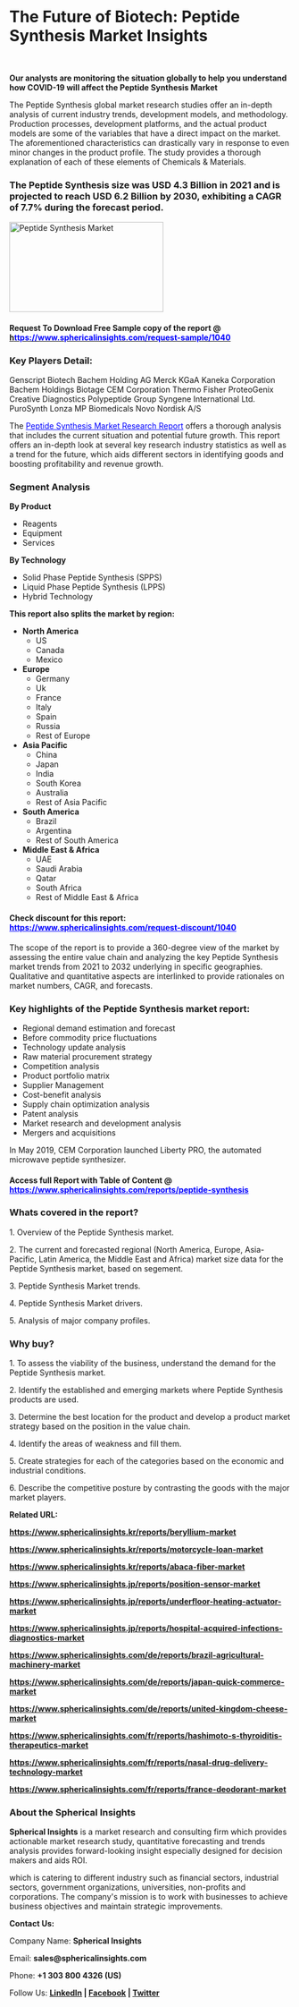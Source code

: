 <p>&nbsp;</p>
<h1><strong>The Future of Biotech: Peptide Synthesis Market Insights</strong></h1>
<p>&nbsp;</p>
<p><strong>Our analysts are monitoring the situation globally to help you understand how COVID-19 will affect the Peptide Synthesis Market</strong></p>
<p>The Peptide Synthesis global market research studies offer an in-depth analysis of current industry trends, development models, and methodology. Production processes, development platforms, and the actual product models are some of the variables that have a direct impact on the market. The aforementioned characteristics can drastically vary in response to even minor changes in the product profile. The study provides a thorough explanation of each of these elements of Chemicals &amp; Materials.</p>
<h3>The Peptide Synthesis size was USD 4.3 Billion in 2021 and is projected to reach USD 6.2 Billion by 2030, exhibiting a CAGR of 7.7% during the forecast period.</h3>
<p><img src="https://www.sphericalinsights.com/images/rd/peptide-synthesis-market.png" alt="Peptide Synthesis Market " width="276" height="161" /></p>
<h4>Request To Download Free Sample copy of the report @ <a href="https://www.sphericalinsights.com/request-sample/1040" target="_blank">h<span style="color: #0000ff;">ttps://www.sphericalinsights.com/request-sample/1040</span></a></h4>
<h3><strong>Key Players Detail:</strong></h3>
<p>Genscript Biotech Bachem Holding AG Merck KGaA Kaneka Corporation Bachem Holdings Biotage CEM Corporation Thermo Fisher ProteoGenix Creative Diagnostics Polypeptide Group Syngene International Ltd. PuroSynth Lonza MP Biomedicals Novo Nordisk A/S</p>
<p>The <span style="color: #0000ff;"><a style="color: #0000ff;" href="https://www.sphericalinsights.com/reports/peptide-synthesis" target="_blank">Peptide Synthesis Market Research Report</a></span> offers a thorough analysis that includes the current situation and potential future growth. This report offers an in-depth look at several key research industry statistics as well as a trend for the future, which aids different sectors in identifying goods and boosting profitability and revenue growth.</p>
<h3><strong>Segment Analysis </strong></h3>
<p><strong>By Product</strong></p>
<ul>
<li>Reagents</li>
<li>Equipment</li>
<li>Services</li>
</ul>
<p><strong>By Technology</strong></p>
<ul>
<li>Solid Phase Peptide Synthesis (SPPS)</li>
<li>Liquid Phase Peptide Synthesis (LPPS)</li>
<li>Hybrid Technology</li>
</ul>
<p><strong>This report also splits the market by region:</strong></p>
<ul>
<li><strong>North America</strong>
<ul>
<li>US</li>
<li>Canada</li>
<li>Mexico</li>
</ul>
</li>
<li><strong>Europe</strong>
<ul>
<li>Germany</li>
<li>Uk</li>
<li>France</li>
<li>Italy</li>
<li>Spain</li>
<li>Russia</li>
<li>Rest of Europe</li>
</ul>
</li>
<li><strong>Asia Pacific</strong>
<ul>
<li>China</li>
<li>Japan</li>
<li>India</li>
<li>South Korea</li>
<li>Australia</li>
<li>Rest of Asia Pacific</li>
</ul>
</li>
<li><strong>South America</strong>
<ul>
<li>Brazil</li>
<li>Argentina</li>
<li>Rest of South America</li>
</ul>
</li>
<li><strong>Middle East &amp; Africa</strong>
<ul>
<li>UAE</li>
<li>Saudi Arabia</li>
<li>Qatar</li>
<li>South Africa</li>
<li>Rest of Middle East &amp; Africa</li>
</ul>
</li>
</ul>
<h4>Check discount for this report: <span style="color: #0000ff;"><a style="color: #0000ff;" href="https://www.sphericalinsights.com/request-discount/1040" target="_blank">https://www.sphericalinsights.com/request-discount/1040</a></span></h4>
<p>The scope of the report is to provide a 360-degree view of the market by assessing the entire value chain and analyzing the key Peptide Synthesis market trends from 2021 to 2032 underlying in specific geographies. Qualitative and quantitative aspects are interlinked to provide rationales on market numbers, CAGR, and forecasts.</p>
<h3><strong>Key highlights of the Peptide Synthesis market report:</strong></h3>
<ul>
<li>Regional demand estimation and forecast</li>
<li>Before commodity price fluctuations</li>
<li>Technology update analysis</li>
<li>Raw material procurement strategy</li>
<li>Competition analysis</li>
<li>Product portfolio matrix</li>
<li>Supplier Management</li>
<li>Cost-benefit analysis</li>
<li>Supply chain optimization analysis</li>
<li>Patent analysis</li>
<li>Market research and development analysis</li>
<li>Mergers and acquisitions</li>
</ul>
<p>In May 2019, CEM Corporation launched Liberty PRO, the automated microwave peptide synthesizer.</p>
<h4>Access full Report with Table of Content @ <span style="color: #0000ff;"><a style="color: #0000ff;" href="https://www.sphericalinsights.com/reports/peptide-synthesis" target="_blank">https://www.sphericalinsights.com/reports/peptide-synthesis</a></span></h4>
<h3><strong>Whats covered in the report?</strong></h3>
<p>1. Overview of the Peptide Synthesis market.</p>
<p>2. The current and forecasted regional (North America, Europe, Asia-Pacific, Latin America, the Middle East and Africa) market size data for the Peptide Synthesis market, based on segement.</p>
<p>3. Peptide Synthesis Market trends.</p>
<p>4. Peptide Synthesis Market drivers.</p>
<p>5. Analysis of major company profiles.</p>
<h3><strong>Why buy?</strong></h3>
<p>1. To assess the viability of the business, understand the demand for the Peptide Synthesis market.</p>
<p>2. Identify the established and emerging markets where Peptide Synthesis products are used.</p>
<p>3. Determine the best location for the product and develop a product market strategy based on the position in the value chain.</p>
<p>4. Identify the areas of weakness and fill them.</p>
<p>5. Create strategies for each of the categories based on the economic and industrial conditions.</p>
<p>6. Describe the competitive posture by contrasting the goods with the major market players.</p>
<p><strong>Related URL:</strong></p>
<p><strong><a href="https://www.sphericalinsights.kr/reports/beryllium-markethttps://www.sphericalinsights.kr/reports/motorcycle-loan-markethttps://www.sphericalinsights.kr/reports/abaca-fiber-market">https://www.sphericalinsights.kr/reports/beryllium-market</a></strong></p>
<p><strong><a href="https://www.sphericalinsights.kr/reports/beryllium-markethttps://www.sphericalinsights.kr/reports/motorcycle-loan-markethttps://www.sphericalinsights.kr/reports/abaca-fiber-market">https://www.sphericalinsights.kr/reports/motorcycle-loan-market</a></strong></p>
<p><strong><a href="https://www.sphericalinsights.kr/reports/beryllium-markethttps://www.sphericalinsights.kr/reports/motorcycle-loan-markethttps://www.sphericalinsights.kr/reports/abaca-fiber-market">https://www.sphericalinsights.kr/reports/abaca-fiber-market</a></strong></p>
<p><strong><a href="https://www.sphericalinsights.jp/reports/position-sensor-markethttps://www.sphericalinsights.jp/reports/underfloor-heating-actuator-markethttps://www.sphericalinsights.jp/reports/hospital-acquired-infections-diagnostics-market">https://www.sphericalinsights.jp/reports/position-sensor-market</a></strong></p>
<p><strong><a href="https://www.sphericalinsights.jp/reports/position-sensor-markethttps://www.sphericalinsights.jp/reports/underfloor-heating-actuator-markethttps://www.sphericalinsights.jp/reports/hospital-acquired-infections-diagnostics-market">https://www.sphericalinsights.jp/reports/underfloor-heating-actuator-market</a></strong></p>
<p><strong><a href="https://www.sphericalinsights.jp/reports/position-sensor-markethttps://www.sphericalinsights.jp/reports/underfloor-heating-actuator-markethttps://www.sphericalinsights.jp/reports/hospital-acquired-infections-diagnostics-market">https://www.sphericalinsights.jp/reports/hospital-acquired-infections-diagnostics-market</a></strong></p>
<p><strong><a href="https://www.sphericalinsights.com/de/reports/brazil-agricultural-machinery-markethttps://www.sphericalinsights.com/de/reports/japan-quick-commerce-markethttps://www.sphericalinsights.com/de/reports/united-kingdom-cheese-market">https://www.sphericalinsights.com/de/reports/brazil-agricultural-machinery-marke</a></strong><strong><a href="https://www.sphericalinsights.com/de/reports/brazil-agricultural-machinery-markethttps://www.sphericalinsights.com/de/reports/japan-quick-commerce-markethttps://www.sphericalinsights.com/de/reports/united-kingdom-cheese-market">t</a></strong></p>
<p><strong><a href="https://www.sphericalinsights.com/de/reports/brazil-agricultural-machinery-markethttps://www.sphericalinsights.com/de/reports/japan-quick-commerce-markethttps://www.sphericalinsights.com/de/reports/united-kingdom-cheese-market">https://www.sphericalinsights.com/de/reports/japan-quick-commerce-market</a></strong></p>
<p><strong><a href="https://www.sphericalinsights.com/de/reports/brazil-agricultural-machinery-markethttps://www.sphericalinsights.com/de/reports/japan-quick-commerce-markethttps://www.sphericalinsights.com/de/reports/united-kingdom-cheese-market">https://www.sphericalinsights.com/de/reports/united-kingdom-cheese-market</a></strong></p>
<p><strong><a href="https://www.sphericalinsights.com/fr/reports/hashimoto-s-thyroiditis-therapeutics-markethttps://www.sphericalinsights.com/fr/reports/nasal-drug-delivery-technology-markethttps://www.sphericalinsights.com/fr/reports/france-deodorant-market">https://www.sphericalinsights.com/fr/reports/hashimoto-s-thyroiditis-therapeutics-market</a></strong></p>
<p><strong><a href="https://www.sphericalinsights.com/fr/reports/hashimoto-s-thyroiditis-therapeutics-markethttps://www.sphericalinsights.com/fr/reports/nasal-drug-delivery-technology-markethttps://www.sphericalinsights.com/fr/reports/france-deodorant-market">https://www.sphericalinsights.com/fr/reports/nasal-drug-delivery-technology-market</a></strong></p>
<p><strong><a href="https://www.sphericalinsights.com/fr/reports/hashimoto-s-thyroiditis-therapeutics-markethttps://www.sphericalinsights.com/fr/reports/nasal-drug-delivery-technology-markethttps://www.sphericalinsights.com/fr/reports/france-deodorant-market">https://www.sphericalinsights.com/fr/reports/france-deodorant-market</a></strong></p>
<h3><strong>About the Spherical Insights</strong></h3>
<p><strong>Spherical Insights</strong> is a market research and consulting firm which provides actionable market research study, quantitative forecasting and trends analysis provides forward-looking insight especially designed for decision makers and aids ROI.</p>
<p>which is catering to different industry such as financial sectors, industrial sectors, government organizations, universities, non-profits and corporations. The company's mission is to work with businesses to achieve business objectives and maintain strategic improvements.</p>
<p><strong>Contact Us:</strong></p>
<p>Company Name: <strong>Spherical Insights</strong></p>
<p>Email: <strong>sales@sphericalinsights.com</strong></p>
<p>Phone: <strong>+1 303 800 4326 (US)</strong></p>
<p>Follow Us: <strong><a href="https://www.linkedin.com/company/spherical-insight/"><u>LinkedIn</u></a> | <a href="https://www.facebook.com/sphericalinsights35"><u>Facebook</u></a> | <a href="https://twitter.com/SInsights_US"><u>Twitter</u></a></strong></p>
<p>&nbsp;</p>
